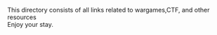 This directory consists of all links related to wargames,CTF, and other resources  
Enjoy your stay.  
